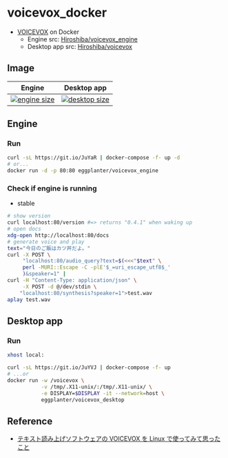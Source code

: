 # voicevox_docker

- [VOICEVOX](https://voicevox.hiroshiba.jp/) on Docker
  - Engine src: [Hiroshiba/voicevox_engine](https://github.com/Hiroshiba/voicevox_engine)
  - Desktop app src: [Hiroshiba/voicevox](https://github.com/Hiroshiba/voicevox)

## Image

| Engine                                                                                | Desktop app                                                                             |
| ------------------------------------------------------------------------------------- | --------------------------------------------------------------------------------------- |
| [![engine size]](https://hub.docker.com/r/eggplanter/voicevox_engine) | [![desktop size]](https://hub.docker.com/r/eggplanter/voicevox_desktop) |

## Engine

### Run

```bash
curl -sL https://git.io/JuYaR | docker-compose -f- up -d
# or...
docker run -d -p 80:80 eggplanter/voicevox_engine
```

### Check if engine is running

- stable

```bash
# show version
curl localhost:80/version #=> returns "0.4.1" when waking up
# open docs
xdg-open http://localhost:80/docs
# generate voice and play
text="今日のご飯はカツ丼だよ。"
curl -X POST \
     "localhost:80/audio_query?text=$(<<<"$text" \
     perl -MURI::Escape -C -plE'$_=uri_escape_utf8$_'
     )&speaker=1" |
curl -H "Content-Type: application/json" \
     -X POST -d @/dev/stdin \
    "localhost:80/synthesis?speaker=1">test.wav
aplay test.wav
```

## Desktop app

### Run

```bash
xhost local:

curl -sL https://git.io/JuYVJ | docker-compose -f- up
# ...or
docker run -w /voicevox \
           -v /tmp/.X11-unix/:/tmp/.X11-unix/ \
           -e DISPLAY=$DISPLAY -it --network=host \
           eggplanter/voicevox_desktop
```

## Reference

- [テキスト読み上げソフトウェアの VOICEVOX を Linux で使ってみて思ったこと](https://zenn.dev/tantan_tanuki/articles/78428a29aab2d2)

[engine size]: https://img.shields.io/docker/image-size/eggplanter/voicevox_engine
[desktop size]: https://img.shields.io/docker/image-size/eggplanter/voicevox_desktop
